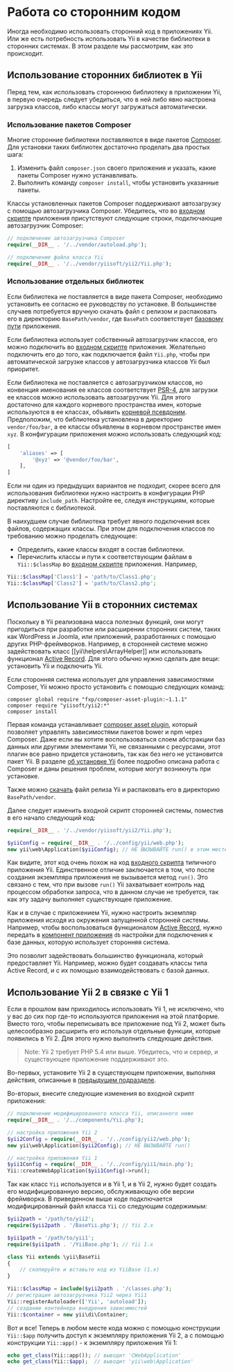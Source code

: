﻿Работа со сторонним кодом
=============================

Иногда необходимо использовать сторонний код в приложениях Yii. Или же есть потребность использовать Yii в качестве библиотеки в сторонних системах. В этом разделе мы рассмотрим, как это происходит.


Использование сторонних библиотек в Yii <span id="using-libs-in-yii"></span>
----------------------------------

Перед тем, как использовать стороннюю библиотеку в приложении Yii, в первую очередь следует убедиться, что в ней либо явно настроена загрузка классов, либо классы могут загружаться автоматически.

### Использование пакетов Composer <span id="using-composer-packages"></span>

Многие сторонние библиотеки поставляются в виде пакетов [Composer](https://getcomposer.org/).
Для установки таких библиотек достаточно проделать два простых шага:

1. Изменить файл `composer.json` своего приложения и указать, какие пакеты Composer нужно устанавливать.
2. Выполнить команду `composer install`, чтобы установить указанные пакеты.

Классы установленных пакетов Composer поддерживают автозагрузку с помощью автозагрузчика Composer. Убедитесь, что во [входном скрипте](structure-entry-scripts.md) приложения присутствуют следующие строки, подключающие автозагрузчик Composer:

```php
// подключение автозагрузчика Composer
require(__DIR__ . '/../vendor/autoload.php');

// подключение файла класса Yii
require(__DIR__ . '/../vendor/yiisoft/yii2/Yii.php');
```

### Использование отдельных библиотек <span id="using-downloaded-libs"></span>

Если библиотека не поставляется в виде пакета Composer, необходимо установить ее согласно ее руководству по установке.
В большинстве случаев потребуется вручную скачать файл с релизом и распаковать его в директорию `BasePath/vendor`, где `BasePath` соответствует [базовому пути](structure-applications.md#basePath) приложения.

Если библиотека использует собственный автозагрузчик классов, его можно подключить во [входном скрипте](structure-entry-scripts.md) приложения. Желательно подключить его до того, как подключается файл `Yii.php`, чтобы при автоматической загрузке классов у автозагрузчика классов Yii был приоритет.

Если библиотека не поставляется с автозагрузчиком классов, но конвенция именования ее классов соответствует [PSR-4](http://www.php-fig.org/psr/psr-4/), для загрузки ее классов можно использовать автозагрузчик Yii. Для этого достаточно для каждого корневого пространства имен, которые используются в ее классах, объявить [корневой псевдоним](concept-aliases.md#defining-aliases). Предположим, что библиотека установлена в директорию `vendor/foo/bar`, а ее классы объявлены в корневом пространстве имен `xyz`. В конфигурации приложения можно использовать следующий код:

```php
[
    'aliases' => [
        '@xyz' => '@vendor/foo/bar',
    ],
]
```

Если ни один из предыдущих вариантов не подходит, скорее всего для использования библиотеки нужно настроить в конфигурации PHP директиву `include_path`. Настройте ее, следуя инструкциям, которые поставляются с библиотекой.

В наихудшем случае библиотека требует явного подключения всех файлов, содержащих классы. При этом для подключения классов по требованию можно проделать следующее:

* Определить, какие классы входят в состав библиотеки.
* Перечислить классы и пути к соответствующим файлам в `Yii::$classMap` во [входном скрипте](structure-entry-scripts.md) приложения. Например,
```php
Yii::$classMap['Class1'] = 'path/to/Class1.php';
Yii::$classMap['Class2'] = 'path/to/Class2.php';
```


Использование Yii в сторонних системах <span id="using-yii-in-others"></span>
--------------------------------

Поскольку в Yii реализована масса полезных функций, они могут пригодиться при разработке или расширении сторонних систем, таких как WordPress и Joomla, или приложений, разработанных с помощью других PHP-фреймворков. Например, в сторонней системе можно задействовать класс [[yii\helpers\ArrayHelper]] или использовать функционал [Active Record](db-active-record.md). Для этого обычно нужно сделать две вещи: установить Yii и подключить Yii.

Если сторонняя система использует для управления зависимостями Composer, Yii можно просто установить с помощью следующих команд:

    composer global require "fxp/composer-asset-plugin:~1.1.1"
    composer require "yiisoft/yii2:*"
    composer install

Первая команда устанавливает [composer asset plugin](https://github.com/francoispluchino/composer-asset-plugin/), который позволяет управлять зависимостями пакетов bower и npm через Composer. Даже если вы хотите воспользоваться слоем абстракции баз данных или другими элементами Yii, не связанными с ресурсами, этот плагин все равно придется установить, так как без него не установится пакет Yii.
В разделе [об установке Yii](start-installation.md#installing-via-composer) более подробно описана работа с Composer и даны решения проблем, которые могут возникнуть при установке.

Также можно [скачать](http://www.yiiframework.com/download/) файл релиза Yii и распаковать его в директорию `BasePath/vendor`.

Далее следует изменить входной скрипт сторонней системы, поместив в его начало следующий код:

```php
require(__DIR__ . '/../vendor/yiisoft/yii2/Yii.php');

$yiiConfig = require(__DIR__ . '/../config/yii/web.php');
new yii\web\Application($yiiConfig); // НЕ ВЫЗЫВАЙТЕ run() в этом месте
```

Как видите, этот код очень похож на код [входного скрипта](structure-entry-scripts.md) типичного приложения Yii. Единственное отличие заключается в том, что после создания экземпляра приложения не вызывается метод `run()`. Это связано с тем, что при вызове `run()` Yii захватывает контроль над процессом обработки запроса, что в данном случае не требуется, так как эту задачу выполняет существующее приложение.

Как и в случае с приложением Yii, нужно настроить экземпляр приложения исходя из окружения запущенной сторонней системы. Например, чтобы воспользоваться функционалом [Active Record](db-active-record.md), нужно передать в [компонент приложения](structure-application-components.md) `db` настройки для подключения к базе данных, которую использует сторонняя система.

Это позволит задействовать большинство функционала, который предоставляет Yii. Например, можно будет создавать классы типа Active Record, и с их помощью взаимодействовать с базой данных.


Использование Yii 2 в связке с Yii 1 <span id="using-both-yii2-yii1"></span>
----------------------

Если в прошлом вам приходилось использовать Yii 1, не исключено, что у вас до сих пор где-то используются приложения на этой платформе. Вместо того, чтобы переписывать все приложение под Yii 2, может быть целесообразно расширить его используя отдельные функции, которые появились в Yii 2.
Для этого нужно выполнить следующие действия.

> Note: Yii 2 требует PHP 5.4 или выше. Убедитесь, что и сервер, и существующее приложение поддерживают это.

Во-первых, установите Yii 2 в существующем приложении, выполняя действия, описанные в [предыдущем подразделе](#using-yii-in-others).

Во-вторых, внесите следующие изменения во входной скрипт приложения:

```php
// подключение модифицированного класса Yii, описанного ниже
require(__DIR__ . '/../components/Yii.php');

// настройка приложения Yii 2
$yii2Config = require(__DIR__ . '/../config/yii2/web.php');
new yii\web\Application($yii2Config); // НЕ ВЫЗЫВАЙТЕ run()

// настройка приложения Yii 1
$yii1Config = require(__DIR__ . '/../config/yii1/main.php');
Yii::createWebApplication($yii1Config)->run();
```

Так как класс `Yii` используется и в Yii 1, и в Yii 2, нужно будет создать его модифицированную версию, обслуживающую обе версии фреймворка.
В приведенном выше коде подключается модифицированный файл класса `Yii` со следующим содержимым:

```php
$yii2path = '/path/to/yii2';
require($yii2path . '/BaseYii.php'); // Yii 2.x

$yii1path = '/path/to/yii1';
require($yii1path . '/YiiBase.php'); // Yii 1.x

class Yii extends \yii\BaseYii
{
    // скопируйте и вставьте код из YiiBase (1.x)
}

Yii::$classMap = include($yii2path . '/classes.php');
// регистрация автозагрузчика Yii2 через Yii1
Yii::registerAutoloader(['Yii', 'autoload']);
// создание контейнера внедрения зависимостей
Yii::$container = new yii\di\Container;
```

Вот и все! Теперь в любом месте кода можно с помощью конструкции `Yii::$app` получить доступ к экземпляру приложения Yii 2, а с помощью конструкции `Yii::app()` - к экземпляру приложения Yii 1:


```php
echo get_class(Yii::app()); // выводит 'CWebApplication'
echo get_class(Yii::$app);  // выводит 'yii\web\Application'
```
